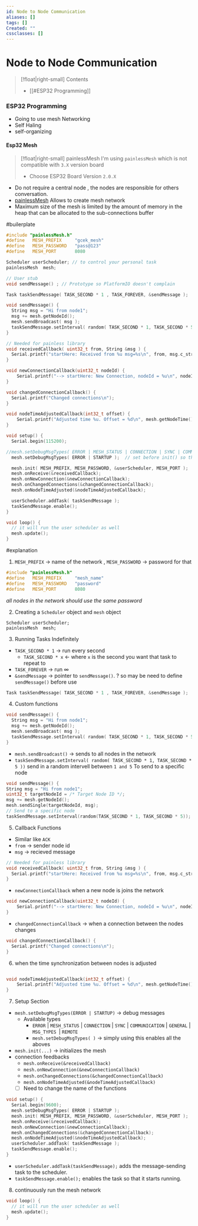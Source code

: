 ```yaml
---
id: Node to Node Communication
aliases: []
tags: []
Created: ""
cssclasses: []
---
```


# Node to Node Communication

> [!float|right-small] Contents
>
> - [[#ESP32 Programming]]

### ESP32 Programming

- Going to use mesh Networking
- Self Haling
- self-organizing

#### Esp32 Mesh

> [!float|right-small] painlessMesh
> I'm using `painlessMesh` which is not compatible with `3.X` version board
>
> - Choose ESP32 Board Version `2.0.X`

- Do not require a central node , the nodes are responsible for others conversation.
- [painlessMesh](https://gitlab.com/painlessMesh/painlessMesh) Allows to create mesh network
- Maximum size of the mesh is limited by the amount of memory in the heap that can be allocated to the sub-connections buffer

#builerplate

```c
#include "painlessMesh.h"
#define   MESH_PREFIX     "gcek_mesh"
#define   MESH_PASSWORD   "pass@123"
#define   MESH_PORT       8080

Scheduler userScheduler; // to control your personal task
painlessMesh  mesh;

// User stub
void sendMessage() ; // Prototype so PlatformIO doesn't complain

Task taskSendMessage( TASK_SECOND * 1 , TASK_FOREVER, &sendMessage );

void sendMessage() {
  String msg = "Hi from node1";
  msg += mesh.getNodeId();
  mesh.sendBroadcast( msg );
  taskSendMessage.setInterval( random( TASK_SECOND * 1, TASK_SECOND * 5 ));
}

// Needed for painless library
void receivedCallback( uint32_t from, String &msg ) {
  Serial.printf("startHere: Received from %u msg=%s\n", from, msg.c_str());
}

void newConnectionCallback(uint32_t nodeId) {
    Serial.printf("--> startHere: New Connection, nodeId = %u\n", nodeId);
}

void changedConnectionCallback() {
  Serial.printf("Changed connections\n");
}

void nodeTimeAdjustedCallback(int32_t offset) {
    Serial.printf("Adjusted time %u. Offset = %d\n", mesh.getNodeTime(),offset);
}

void setup() {
  Serial.begin(115200);

//mesh.setDebugMsgTypes( ERROR | MESH_STATUS | CONNECTION | SYNC | COMMUNICATION | GENERAL | MSG_TYPES | REMOTE ); // all types on
  mesh.setDebugMsgTypes( ERROR | STARTUP );  // set before init() so that you can see startup messages

  mesh.init( MESH_PREFIX, MESH_PASSWORD, &userScheduler, MESH_PORT );
  mesh.onReceive(&receivedCallback);
  mesh.onNewConnection(&newConnectionCallback);
  mesh.onChangedConnections(&changedConnectionCallback);
  mesh.onNodeTimeAdjusted(&nodeTimeAdjustedCallback);

  userScheduler.addTask( taskSendMessage );
  taskSendMessage.enable();
}

void loop() {
  // it will run the user scheduler as well
  mesh.update();
}
```

#explanation

1. `MESH_PREFIX` -> name of the network , `MESH_PASSWORD` -> password for that

```c
#include "painlessMesh.h"
#define   MESH_PREFIX     "mesh_name"
#define   MESH_PASSWORD   "password"
#define   MESH_PORT       8080
```

_all nodes in the network should use the same password_

2. Creating a `Scheduler` object and `mesh` object

```
Scheduler userScheduler;
painlessMesh  mesh;
```

3.  Running Tasks Indefinitely

- `TASK_SECOND * 1` -> run every second
  - `TASK_SECOND * x` <- where `x` is the second you want that task to repeat to
- `TASK_FOREVER` -> run $\infty$
- `&sendMessage` -> pointer to `sendMessage()`. ? so may be need to define `sendMessage()` before use

```c
Task taskSendMessage( TASK_SECOND * 1 , TASK_FOREVER, &sendMessage );
```

4. Custom functions

```c
void sendMessage() {
  String msg = "Hi from node1";
  msg += mesh.getNodeId();
  mesh.sendBroadcast( msg );
  taskSendMessage.setInterval( random( TASK_SECOND * 1, TASK_SECOND * 5 ));
}
```

- `mesh.sendBroadcast()` -> sends to all nodes in the network
- `taskSendMessage.setInterval( random( TASK_SECOND * 1, TASK_SECOND * 5 ))` send in a random intervell between `1 and 5`
  To send to a specific node

```c
void sendMessage() {
String msg = "Hi from node1";
uint32_t targetNodeId = /* Target Node ID */;
msg += mesh.getNodeId();
mesh.sendSingle(targetNodeId, msg);
// Send to a specific node
taskSendMessage.setInterval(random(TASK_SECOND * 1, TASK_SECOND * 5)); }
```

5. Callback Functions

- Similar like `ACK`
- `from` -> sender node id
- `msg` -> recieved message

```c
// Needed for painless library
void receivedCallback( uint32_t from, String &msg ) {
  Serial.printf("startHere: Received from %u msg=%s\n", from, msg.c_str());
}
```

- `newConnectionCallback` when a new node is joins the network

```c
void newConnectionCallback(uint32_t nodeId) {
    Serial.printf("--> startHere: New Connection, nodeId = %u\n", nodeId);
}

```

- `changedConnectionCallback` -> when a connection between the nodes changes

```c
void changedConnectionCallback() {
  Serial.printf("Changed connections\n");
}

```

6. when the time synchronization between nodes is adjusted

```c

void nodeTimeAdjustedCallback(int32_t offset) {
    Serial.printf("Adjusted time %u. Offset = %d\n", mesh.getNodeTime(),offset);
}

```

7. Setup Section

- `mesh.setDebugMsgTypes(ERROR | STARTUP)` -> debug messages
  - Available types
    - `ERROR` | `MESH_STATUS` | `CONNECTION` | `SYNC` | `COMMUNICATION` | `GENERAL` | `MSG_TYPES `| `REMOTE`
    - `mesh.setDebugMsgTypes( )` -> simply using this enables all the aboves
- `mesh.init(...)` -> initializes the mesh
- connection feedbacks
  - `mesh.onReceive(&receivedCallback)`
  - `mesh.onNewConnection(&newConnectionCallback)`
  - `mesh.onChangedConnections(&changedConnectionCallback)`
  - `mesh.onNodeTimeAdjusted(&nodeTimeAdjustedCallback)`
  - [ ] Need to change the name of the functions

```c
void setup() {
  Serial.begin(9600);
  mesh.setDebugMsgTypes( ERROR | STARTUP );
  mesh.init( MESH_PREFIX, MESH_PASSWORD, &userScheduler, MESH_PORT );
  mesh.onReceive(&receivedCallback);
  mesh.onNewConnection(&newConnectionCallback);
  mesh.onChangedConnections(&changedConnectionCallback);
  mesh.onNodeTimeAdjusted(&nodeTimeAdjustedCallback);
  userScheduler.addTask( taskSendMessage );
  taskSendMessage.enable();
}

```

- `userScheduler.addTask(taskSendMessage);` adds the message-sending task to the scheduler.
- `taskSendMessage.enable();` enables the task so that it starts running.

8.  continuously run the mesh network

```c
void loop() {
  // it will run the user scheduler as well
  mesh.update();
}
```
